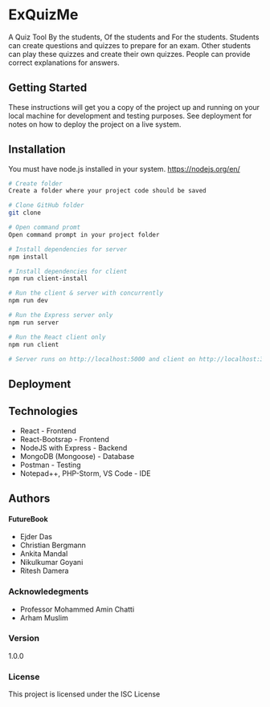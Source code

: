 # ExQuizMe

A Quiz Tool By the students, Of the students and For the students. Students can create questions and quizzes to prepare for an exam. Other students can play these quizzes and create their own quizzes. People can provide correct explanations for answers.

## Getting Started

These instructions will get you a copy of the project up and running on your local machine for development and testing purposes. See deployment for notes on how to deploy the project on a live system.

## Installation
You must have node.js installed in your system. 
https://nodejs.org/en/

``` bash
# Create folder 
Create a folder where your project code should be saved 

# Clone GitHub folder
git clone

# Open command promt
Open command prompt in your project folder

# Install dependencies for server
npm install

# Install dependencies for client
npm run client-install

# Run the client & server with concurrently
npm run dev

# Run the Express server only
npm run server

# Run the React client only
npm run client

# Server runs on http://localhost:5000 and client on http://localhost:3000
```

## Deployment

## Technologies
- React - Frontend
- React-Bootsrap - Frontend
- NodeJS with Express - Backend
- MongoDB (Mongoose) - Database
- Postman - Testing
- Notepad++, PHP-Storm, VS Code - IDE

## Authors
#### FutureBook
- Ejder Das
- Christian Bergmann
- Ankita Mandal
- Nikulkumar Goyani
- Ritesh Damera 

### Acknowledegments
- Professor Mohammed Amin Chatti
- Arham Muslim

### Version
1.0.0

### License

This project is licensed under the ISC License
